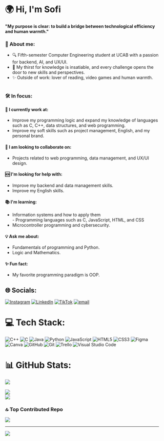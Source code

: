 # 🌍 Hi, I'm Sofi
**"My purpose is clear: to build a bridge between technological efficiency and human warmth."** <br> 
### **📌 About me:** 
- 🔍 Fifth-semester Computer Engineering student at UCAB with a passion for backend, AI, and UX/UI.
- 🧠 My thirst for knowledge is insatiable, and every challenge opens the door to new skills and perspectives.
-  ✨ Outside of work: lover of reading, video games and human warmth.<br><br>
### **🛠️ In focus:**

#### **🔨 I currently work at:** 
- Improve my programming logic and expand my knowledge of languages such as C, C++, data structures, and web programming.
- Improve my soft skills such as project management, English, and my personal brand.

#### **🤝 I am looking to collaborate on:** 
- Projects related to web programming, data management, and UX/UI design.

#### **🆘 I'm looking for help with:** 
- Improve my backend and data management skills.
-  Improve my English skills.

#### **📚 I'm learning:** 
- Information systems and how to apply them<br>- Programming languages such as C, JavaScript, HTML, and CSS
- Microcontroller programming and cybersecurity.

#### **💡 Ask me about:** 
- Fundamentals of programming and Python.
- Logic and Mathematics.

#### **✨ Fun fact:** 
- My favorite programming paradigm is OOP.


## 🌐 Socials:
[![Instagram](https://img.icons8.com/?size=100&id=BrU2BBoRXiWq&format=png&color=000000)](https://www.instagram.com/codewithsofii?igsh=YWtyOWU3cjR1MDBv) [![LinkedIn](https://img.icons8.com/?size=100&id=kBCrQMzpQDLQ&format=png&color=000000)](https://www.linkedin.com/in/sofia-moreno-698303335?utm_source=share&utm_campaign=share_via&utm_content=profile&utm_medium=android_app) [![TikTok](https://img.icons8.com/?size=100&id=oKHadYScUe2I&format=png&color=000000)](https://www.tiktok.com/@codewithsofii?_t=ZM-8yKYPpZgCw9&_r=1) [![email](https://img.icons8.com/?size=100&id=eFPBXQop6V2m&format=png&color=000000)](mailto:sofiagmorenov@gmail.com)

# 💻 Tech Stack:
![C++](https://img.icons8.com/?size=100&id=TpULddJc4gTh&format=png&color=000000)
![C](https://img.icons8.com/?size=100&id=shQTXiDQiQVR&format=png&color=000000) 
![Java](https://img.icons8.com/?size=100&id=Pd2x9GWu9ovX&format=png&color=000000) 
![Python](https://img.icons8.com/?size=100&id=l75OEUJkPAk4&format=png&color=000000) 
![JavaScript](https://img.icons8.com/?size=100&id=PXTY4q2Sq2lG&format=png&color=000000) 
![HTML5](https://img.icons8.com/?size=100&id=v8RpPQUwv0N8&format=png&color=000000) 
![CSS3](https://img.icons8.com/?size=100&id=7gdY5qNXaKC0&format=png&color=000000)
![Figma](https://img.icons8.com/?size=100&id=W0YEwBDDfTeu&format=png&color=000000) 
![Canva](https://img.icons8.com/?size=100&id=EZQdGLNeo7JI&format=png&color=000000) 
![GitHub](https://img.icons8.com/?size=100&id=AZOZNnY73haj&format=png&color=000000) 
![Git](https://img.icons8.com/?size=100&id=20906&format=png&color=000000)
![Trello](https://img.icons8.com/?size=100&id=H4DDHeIh2wyC&format=png&color=000000) 
![Visual Studio Code](https://img.icons8.com/?size=100&id=0OQR1FYCuA9f&format=png&color=000000) 

# 📊 GitHub Stats:
![](https://github-readme-stats.vercel.app/api?username=Sofi-Moreno&theme=dracula&hide_border=false&include_all_commits=true&count_private=true)<br/>  
![](https://nirzak-streak-stats.vercel.app/?user=Sofi-Moreno&theme=dracula&hide_border=false)<br/>
![](https://github-readme-stats.vercel.app/api/top-langs/?username=Sofi-Moreno&theme=dracula&hide_border=false&include_all_commits=true&count_private=true&layout=compact)

### 🔝 Top Contributed Repo
![](https://github-contributor-stats.vercel.app/api?username=Sofi-Moreno&limit=5&theme=darcula&combine_all_yearly_contributions=true)

---
[![](https://visitcount.itsvg.in/api?id=Sofi-Moreno&icon=0&color=0)](https://visitcount.itsvg.in)

<!-- Proudly created with GPRM ( https://gprm.itsvg.in ) -->
